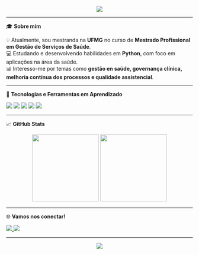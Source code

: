 <!-- Banner colorido -->
<p align="center">
  <img src="https://capsule-render.vercel.app/api?type=waving&color=0:ff6ec4,100:7873f5&height=180&section=header&text=Olá%20👋%20Sou%20a%20Laura!&fontColor=ffffff&fontSize=35&fontAlignY=35" />
</p>

---

🎓 **Sobre mim**

💡 Atualmente, sou mestranda na **UFMG** no curso de **Mestrado Profissional em Gestão de Serviços de Saúde**.  
💻 Estudando e desenvolvendo habilidades em **Python**, com foco em aplicações na área da saúde.  
📊 Interesso-me por temas como **gestão en saúde, governança clínica, melhoria contínua dos processos e qualidade assistencial**.

---

🔧 **Tecnologias e Ferramentas em Aprendizado**

<p align="left">
  <img src="https://img.shields.io/badge/Python-3776AB?style=for-the-badge&logo=python&logoColor=white" />
  <img src="https://img.shields.io/badge/Jupyter-F37626?style=for-the-badge&logo=jupyter&logoColor=white" />
  <img src="https://img.shields.io/badge/Pandas-150458?style=for-the-badge&logo=pandas&logoColor=white" />
  <img src="https://img.shields.io/badge/Numpy-013243?style=for-the-badge&logo=numpy&logoColor=white" />
  <img src="https://img.shields.io/badge/Matplotlib-2C5D86?style=for-the-badge&logo=matplotlib&logoColor=white" />
</p>

---

📈 **GitHub Stats**

<p align="center">
  <img height="180em" src="https://github-readme-stats.vercel.app/api?username=laurasrsilva&show_icons=true&theme=radical" />
  <img height="180em" src="https://github-readme-stats.vercel.app/api/top-langs/?username=laurasrsilva&layout=compact&langs_count=7&theme=radical" />
</p>

---

🌐 **Vamos nos conectar!**

<p align="left">
  <a href="https://www.linkedin.com/in/laaurasr/" target="_blank">
    <img src="https://img.shields.io/badge/-LinkedIn-0A66C2?style=for-the-badge&logo=linkedin&logoColor=white" />
  </a>
  <a href="mailto:laurarsilva@ufmg.br">
    <img src="https://img.shields.io/badge/-Email-D14836?style=for-the-badge&logo=gmail&logoColor=white" />
  </a>
</p>

---

<p align="center">
  <img src="https://capsule-render.vercel.app/api?type=waving&color=0:ff6ec4,100:7873f5&height=120&section=footer"/>
</p>

